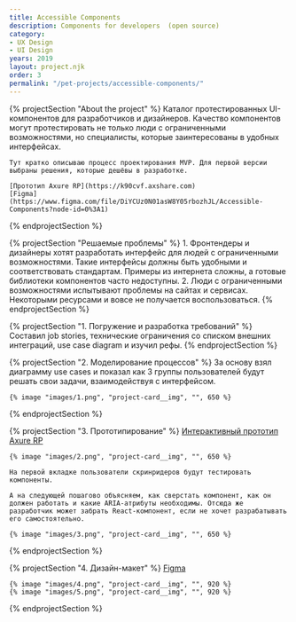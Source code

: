 ```yaml
---
title: Accessible Components
description: Components for developers  (open source)
category:
- UX Design
- UI Design
years: 2019
layout: project.njk
order: 3
permalink: "/pet-projects/accessible-components/"
---
```


{% projectSection "About the project" %}
	Каталог протестированных UI-компонентов для разработчиков и дизайнеров. Качество компонентов могут протестировать не только люди с ограниченными возможностями, но специалисты, которые заинтересованы в удобных интерфейсах.

	Тут кратко описываю процесс проектирования MVP. Для первой версии выбраны решения, которые дешёвы в разработке.

	[Прототип Axure RP](https://k90cvf.axshare.com)
	[Figma](https://www.figma.com/file/DiYCUz0N01asW8Y05rbozhJL/Accessible-Components?node-id=0%3A1)
{% endprojectSection %}

{% projectSection "Решаемые проблемы" %}
	1. Фронтендеры и дизайнеры хотят разработать интерфейс для людей с ограниченными возможностями. Такие интерфейсы должны быть удобными и соответствовать стандартам. Примеры из интернета сложны, а готовые библиотеки компонентов часто недоступны.
	2. Люди с ограниченными возможностями испытывают проблемы на сайтах и сервисах. Некоторыми ресурсами и вовсе не получается воспользоваться.
{% endprojectSection %}

{% projectSection "1. Погружение и разработка требований" %}
	Составил job stories, технические ограничения со списком внешних интеграций, use case diagram и изучил рефы.
{% endprojectSection %}

{% projectSection "2. Моделирование процессов" %}
	За основу взял диаграмму use cases и показал как 3 группы пользователей будут решать свои задачи, взаимодействуя с интерфейсом.

	{% image "images/1.png", "project-card__img", "", 650 %}
{% endprojectSection %}

{% projectSection "3. Прототипирование" %}
	[Интерактивный прототип Axure RP](https://k90cvf.axshare.com)

	{% image "images/2.png", "project-card__img", "", 650 %}

	На первой вкладке пользователи скринридеров будут тестировать компоненты.

	А на следующей пошагово объясняем, как сверстать компонент, как он должен работать и какие ARIA-атрибуты необходимы. Отсюда же разработчик может забрать React-компонент, если не хочет разрабатывать его самостоятельно.

	{% image "images/3.png", "project-card__img", "", 650 %}
{% endprojectSection %}

{% projectSection "4. Дизайн-макет" %}
	[Figma](https://www.figma.com/file/DiYCUz0N01asW8Y05rbozhJL/Accessible-Components?node-id=0%3A1)

	{% image "images/4.png", "project-card__img", "", 920 %}
	{% image "images/5.png", "project-card__img", "", 920 %}
{% endprojectSection %}